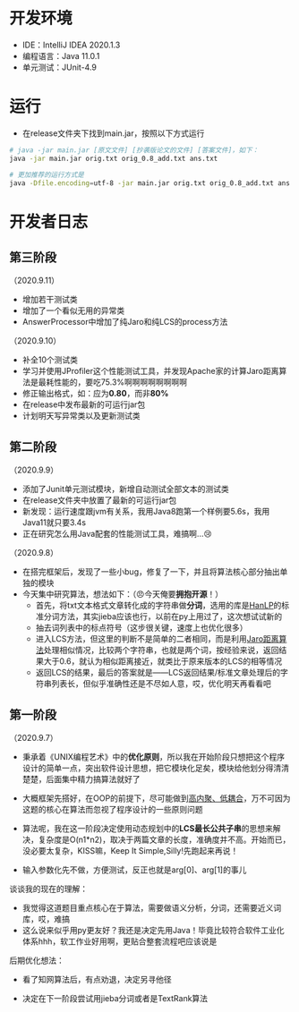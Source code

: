 # 开发环境

- IDE：IntelliJ IDEA 2020.1.3
- 编程语言：Java 11.0.1
- 单元测试：JUnit-4.9



# 运行

- 在release文件夹下找到main.jar，按照以下方式运行

```bash
# java -jar main.jar [原文文件] [抄袭版论文的文件] [答案文件]，如下：
java -jar main.jar orig.txt orig_0.8_add.txt ans.txt

# 更加推荐的运行方式是
java -Dfile.encoding=utf-8 -jar main.jar orig.txt orig_0.8_add.txt ans.txt
```



# 开发者日志

## 第三阶段

（2020.9.11）

- 增加若干测试类
- 增加了一个看似无用的异常类
- AnswerProcessor中增加了纯Jaro和纯LCS的process方法

（2020.9.10）

- 补全10个测试类
- 学习并使用JProfiler这个性能测试工具，并发现Apache家的计算Jaro距离算法是最耗性能的，要吃75.3%啊啊啊啊啊啊啊啊
- 修正输出格式，如：应为**0.80**，而非**80%**
- 在release中发布最新的可运行jar包
- 计划明天写异常类以及更新测试类

## 第二阶段

（2020.9.9）

- 添加了Junit单元测试模块，新增自动测试全部文本的测试类
- 在release文件夹中放置了最新的可运行jar包
- 新发现：运行速度跟jvm有关系，我用Java8跑第一个样例要5.6s，我用Java11就只要3.4s
- 正在研究怎么用Java配套的性能测试工具，难搞啊...:cry:

（2020.9.8）

- 在搭完框架后，发现了一些小bug，修复了一下，并且将算法核心部分抽出单独的模块
- 今天集中研究算法，想法如下：（:angry:今天俺要**拥抱开源**！）
  - 首先，将txt文本格式文章转化成的字符串做**分词**，选用的库是<u>HanLP</u>的标准分词方法，其实jieba应该也行，以前在py上用过了，这次想试试新的
  - 抽去词列表中的标点符号（这步很关键，速度上也优化很多）
  - 进入LCS方法，但这里的判断不是简单的二者相同，而是利用<u>Jaro距离算法</u>处理相似情况，比较两个字符串，也就是两个词，按经验来说，返回结果大于0.6，就认为相似距离接近，就类比于原来版本的LCS的相等情况
  - 返回LCS的结果，最后的答案就是——LCS返回结果/标准文章处理后的字符串列表长，但似乎准确性还是不尽如人意，哎，优化明天再看看吧



## 第一阶段

（2020.9.7）

- 秉承着《UNIX编程艺术》中的**优化原则**，所以我在开始阶段只想把这个程序设计的简单一点，突出软件设计思想，把它模块化足矣，模块给他划分得清清楚楚，后面集中精力搞算法就好了
- 大概框架先搭好，在OOP的前提下，尽可能做到<u>高内聚、低耦合</u>，万不可因为这题的核心在算法而忽视了程序设计的一些原则问题
- 算法呢，我在这一阶段决定使用动态规划中的**LCS最长公共子串**的思想来解决，复杂度是O(n1*n2)，取决于两篇文章的长度，准确度并不高。开始而已，没必要太复杂，KISS嘛，Keep It Simple,Silly!先跑起来再说！

- 输入参数化先不做，方便测试，反正也就是arg[0]、arg[1]的事儿

谈谈我的现在的理解：

- 我觉得这道题目重点核心在于算法，需要做语义分析，分词，还需要近义词库，哎，难搞
- 这么说来似乎用py更友好？我还是决定先用Java！毕竟比较符合软件工业化体系hhh，软工作业好用啊，更贴合整套流程吧应该说是

后期优化想法：

- 看了知网算法后，有点劝退，决定另寻他径

- 决定在下一阶段尝试用jieba分词或者是TextRank算法